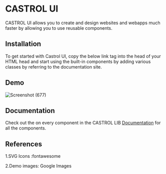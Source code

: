 # CASTROL UI

CASTROL UI allows you to create and design websites and webapps much faster by allowing you to use reusable components.




## Installation

To get started with Castrol UI, copy the below link tag into the head of your HTML head and start using the built-in components by adding various classes by referring to the documentation site.


<link rel="stylesheet" href="https://castrol-ui1.netlify.app/index.html">

    
## Demo

![Screenshot (677)](https://user-images.githubusercontent.com/53683977/154890756-2db44e67-3e25-49d9-9a1a-510876aa260e.png)



## Documentation

Check out the on every component in the CASTROL LIB [Documentation](https://castrol-ui1.netlify.app/index.html) for all the components.


## References

1.SVG Icons :fontawesome

2.Demo images: Google Images
